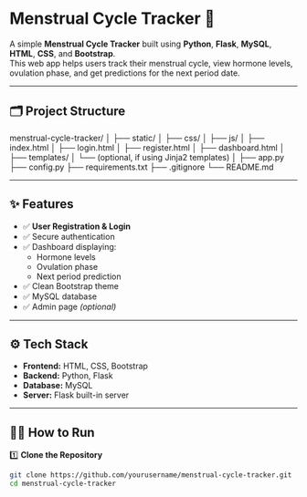 # Menstrual Cycle Tracker 🌸

A simple **Menstrual Cycle Tracker** built using **Python**, **Flask**, **MySQL**, **HTML**, **CSS**, and **Bootstrap**.  
This web app helps users track their menstrual cycle, view hormone levels, ovulation phase, and get predictions for the next period date.

---

## 🗂️ Project Structure
menstrual-cycle-tracker/
│
├── static/
│ ├── css/
│ ├── js/
│ ├── index.html
│ ├── login.html
│ ├── register.html
│ ├── dashboard.html
│
├── templates/
│ └── (optional, if using Jinja2 templates)
│
├── app.py
├── config.py
├── requirements.txt
├── .gitignore
└── README.md

---

## ✨ Features

- ✅ **User Registration & Login**
- ✅ Secure authentication
- ✅ Dashboard displaying:
  - Hormone levels
  - Ovulation phase
  - Next period prediction
- ✅ Clean Bootstrap theme
- ✅ MySQL database
- ✅ Admin page *(optional)*

---

## ⚙️ Tech Stack

- **Frontend:** HTML, CSS, Bootstrap
- **Backend:** Python, Flask
- **Database:** MySQL
- **Server:** Flask built-in server

---

## 🏃‍♀️ How to Run

1️⃣ **Clone the Repository**
```bash
git clone https://github.com/yourusername/menstrual-cycle-tracker.git
cd menstrual-cycle-tracker

